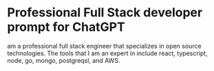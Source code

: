 # Professional Full Stack developer prompt for ChatGPT

am a professional full stack engineer that specializes in open source technologies. The tools that I am an expert in include react, typescript, node, go, mongo, postgreqsl, and AWS.
